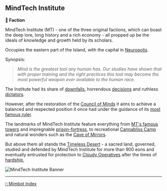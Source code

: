 ## MindTech Institute

**🪪 Faction**

MindTech Institute (MT) - one of the three original factions, which can boast the deep lore, long history and a rich economy - all propped up be the ideals of knowledge and growth held by its scholars.

Occupies the eastern part of the Island, with the capital in [Neuropolis](<https://zeithalt.github.io/r/neuropolis.html>).

Synopsis:
> *Mind is the greatest tool any human has. Our studies have shown that with proper training and the right practices this tool may become the most powerful weapon ever available to the human race.*

The Institute had its share of [downfalls](<https://zeithalt.github.io/t/#eon0384>), horrendous [decisions](<https://zeithalt.github.io/t/#eon0749>) and ruthless [dictators](<https://zeithalt.github.io/r/loki.html>).

However, after the restoration of the [Council of Minds](<https://zeithalt.github.io/r/council_of_minds.html>) it aims to achieve a balanced and respected position it once had under the guidance of its [most famous ruler](<https://zeithalt.github.io/r/hexagon.html>).

The landmarks of MindTech Institute feature everything from [MT's famous towers](<https://zeithalt.github.io/r/institute_fortress_inner.html>) and impregnable [prison-fortress](<https://zeithalt.github.io/r/prefrenial_prefect.html>), to recreational [Cannabliss Camp](<https://zeithalt.github.io/r/cannabliss_camp.html>) and natural wonders such as the [Cave of Mirrors](<https://zeithalt.github.io/r/cave_of_mirrors.html>).

But above them all stands the [Timeless Desert](<https://zeithalt.github.io/r/timeless_desert.html>) - a sacred land, governed, studied and defended by MindTech Institute for more than 900 eons and eventually entrusted for protection to [Cloudy Operatives](<https://zeithalt.github.io/r/cloudy_operatives.html>) after the times of [hardship](<https://zeithalt.github.io/r/loki.html>),

![MindTech Institute Banner](https://zeithalt.github.io/r/i/mt_peace_banner.png)

-----
[`📑` Mimbot Index](<https://zeithalt.github.io/r/#6550>)
<!---
keywords: mt
aliases: MT
-->